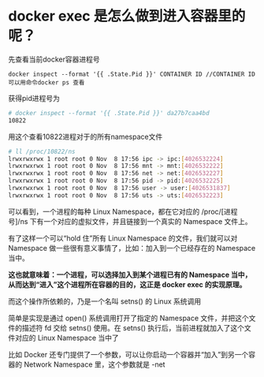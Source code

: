 # docker exec 是怎么做到进入容器里的呢？

先查看当前docker容器进程号

```
docker inspect --format '{{ .State.Pid }}' CONTAINER ID //CONTAINER ID可以用命令docker ps 查看
```

获得pid进程号为

```bash
# docker inspect --format '{{ .State.Pid }}' da27b7caa4bd
10822
```

用这个查看10822进程对于的所有namespace文件

```bash
# ll /proc/10822/ns
lrwxrwxrwx 1 root root 0 Nov  8 17:56 ipc -> ipc:[4026532224]
lrwxrwxrwx 1 root root 0 Nov  8 17:56 mnt -> mnt:[4026532222]
lrwxrwxrwx 1 root root 0 Nov  8 17:56 net -> net:[4026532227]
lrwxrwxrwx 1 root root 0 Nov  8 17:56 pid -> pid:[4026532225]
lrwxrwxrwx 1 root root 0 Nov  8 17:56 user -> user:[4026531837]
lrwxrwxrwx 1 root root 0 Nov  8 17:56 uts -> uts:[4026532223]
```

可以看到，一个进程的每种 Linux Namespace，都在它对应的 /proc/[进程号]/ns 下有一个对应的虚拟文件，并且链接到一个真实的 Namespace 文件上。

有了这样一个可以“hold 住”所有 Linux Namespace 的文件，我们就可以对 Namespace 做一些很有意义事情了，比如：加入到一个已经存在的 Namespace 当中。

**这也就意味着：一个进程，可以选择加入到某个进程已有的 Namespace 当中，从而达到“进入”这个进程所在容器的目的，这正是 docker exec 的实现原理。**

而这个操作所依赖的，乃是一个名叫 setns() 的 Linux 系统调用

简单是实现是通过 open() 系统调用打开了指定的 Namespace 文件，并把这个文件的描述符 fd 交给 setns() 使用。在 setns() 执行后，当前进程就加入了这个文件对应的 Linux Namespace 当中了



比如 Docker 还专门提供了一个参数，可以让你启动一个容器并“加入”到另一个容器的 Network Namespace 里，这个参数就是 -net